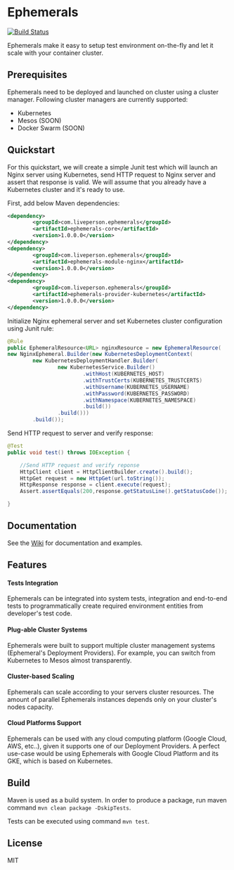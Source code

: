 # Ephemerals

[![Build Status](https://travis-ci.org/LivePersonInc/ephemerals.svg?branch=master)](https://travis-ci.org/LivePersonInc/ephemerals)

Ephemerals make it easy to setup test environment on-the-fly and let it scale with your container cluster.

## Prerequisites

Ephemerals need to be deployed and launched on cluster using a cluster manager. Following cluster managers are currently supported:

- Kubernetes
- Mesos (SOON)
- Docker Swarm (SOON)

## Quickstart

For this quickstart, we will create a simple Junit test which will launch an Nginx server using Kubernetes, send HTTP request to Nginx server and assert that response is valid. We will assume that you already have a Kubernetes cluster and it's ready to use.

First, add below Maven dependencies:

```xml
<dependency>
        <groupId>com.liveperson.ephemerals</groupId>
        <artifactId>ephemerals-core</artifactId>
        <version>1.0.0.0</version>
</dependency>
<dependency>
        <groupId>com.liveperson.ephemerals</groupId>
        <artifactId>ephemerals-module-nginx</artifactId>
        <version>1.0.0.0</version>
</dependency>
<dependency>
        <groupId>com.liveperson.ephemerals</groupId>
        <artifactId>ephemerals-provider-kubernetes</artifactId>
        <version>1.0.0.0</version>
</dependency>
```

Initialize Nginx ephemeral server and set Kubernetes cluster configuration using Junit rule:

```java
@Rule
public EphemeralResource<URL> nginxResource = new EphemeralResource(
new NginxEphemeral.Builder(new KubernetesDeploymentContext(
        new KubernetesDeploymentHandler.Builder(
                new KubernetesService.Builder()
                        .withHost(KUBERNETES_HOST)
                        .withTrustCerts(KUBERNETES_TRUSTCERTS)
                        .withUsername(KUBERNETES_USERNAME)
                        .withPassword(KUBERNETES_PASSWORD)
                        .withNamespace(KUBERNETES_NAMESPACE)
                        .build())
                .build()))
        .build());
```

Send HTTP request to server and verify response:

```java
@Test
public void test() throws IOException {

    //Send HTTP request and verify reponse
    HttpClient client = HttpClientBuilder.create().build();
    HttpGet request = new HttpGet(url.toString());
    HttpResponse response = client.execute(request);
    Assert.assertEquals(200,response.getStatusLine().getStatusCode());

}
```

## Documentation

See the [Wiki](https://github.com/LivePersonInc/ephemerals/wiki/) for documentation and examples.

## Features

#### Tests Integration

Ephemerals can be integrated into system tests, integration and end-to-end tests to programmatically create required environment entities from developer's test code.

#### Plug-able Cluster Systems
 
Ephemerals were built to support multiple cluster management systems (Ephemeral's Deployment Providers). For example, you can switch from Kubernetes to Mesos almost transparently.

#### Cluster-based Scaling

Ephemerals can scale according to your servers cluster resources. The amount of parallel Ephemerals instances depends only on your cluster's nodes capacity.

#### Cloud Platforms Support

Ephemerals can be used with any cloud computing platform (Google Cloud, AWS, etc..), given it supports one of our Deployment Providers.
A perfect use-case would be using Ephemerals with Google Cloud Platform and its GKE, which is based on Kubernetes.


## Build

Maven is used as a build system. In order to produce a package, run maven command `mvn clean package -DskipTests`. 

Tests can be executed using command `mvn test`.

## License

MIT
